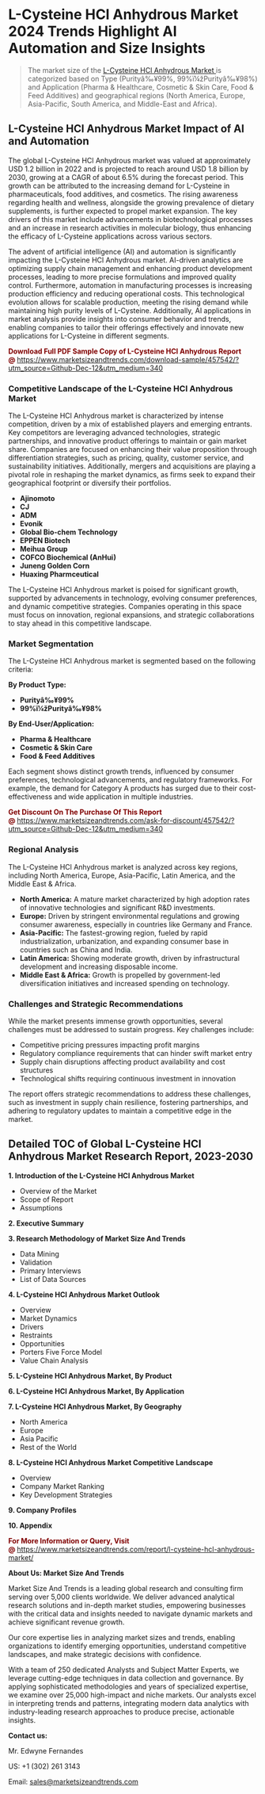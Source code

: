 <H1>L-Cysteine HCl Anhydrous Market 2024 Trends Highlight AI Automation and Size Insights</H1><blockquote><p>The market size of the <a href="https://www.marketsizeandtrends.com/download-sample/457542/?utm_source=Github-Dec-12&amp;utm_medium=340" target="_blank">L-Cysteine HCl Anhydrous Market </a>is categorized based on Type (Purityâ‰¥99%, 99%ï¼žPurityâ‰¥98%) and Application (Pharma & Healthcare, Cosmetic & Skin Care, Food & Feed Additives) and geographical regions (North America, Europe, Asia-Pacific, South America, and Middle-East and Africa).</p></blockquote><p><h2>L-Cysteine HCl Anhydrous Market Impact of AI and Automation</h2><p>The global L-Cysteine HCl Anhydrous market was valued at approximately USD 1.2 billion in 2022 and is projected to reach around USD 1.8 billion by 2030, growing at a CAGR of about 6.5% during the forecast period. This growth can be attributed to the increasing demand for L-Cysteine in pharmaceuticals, food additives, and cosmetics. The rising awareness regarding health and wellness, alongside the growing prevalence of dietary supplements, is further expected to propel market expansion. The key drivers of this market include advancements in biotechnological processes and an increase in research activities in molecular biology, thus enhancing the efficacy of L-Cysteine applications across various sectors.</p><p>The advent of artificial intelligence (AI) and automation is significantly impacting the L-Cysteine HCl Anhydrous market. AI-driven analytics are optimizing supply chain management and enhancing product development processes, leading to more precise formulations and improved quality control. Furthermore, automation in manufacturing processes is increasing production efficiency and reducing operational costs. This technological evolution allows for scalable production, meeting the rising demand while maintaining high purity levels of L-Cysteine. Additionally, AI applications in market analysis provide insights into consumer behavior and trends, enabling companies to tailor their offerings effectively and innovate new applications for L-Cysteine in different segments.</p></p><p><strong><span style="color: #800000;">Download Full PDF Sample Copy of L-Cysteine HCl Anhydrous Report @</span>&nbsp;</strong><a href="https://www.marketsizeandtrends.com/download-sample/457542/?utm_source=Github-Dec-12&amp;utm_medium=340">https://www.marketsizeandtrends.com/download-sample/457542/?utm_source=Github-Dec-12&amp;utm_medium=340</a></p><h3>Competitive Landscape of the L-Cysteine HCl Anhydrous Market</h3><p>The L-Cysteine HCl Anhydrous market is characterized by intense competition, driven by a mix of established players and emerging entrants. Key competitors are leveraging advanced technologies, strategic partnerships, and innovative product offerings to maintain or gain market share. Companies are focused on enhancing their value proposition through differentiation strategies, such as pricing, quality, customer service, and sustainability initiatives. Additionally, mergers and acquisitions are playing a pivotal role in reshaping the market dynamics, as firms seek to expand their geographical footprint or diversify their portfolios.</p><p><strong><p><ul><li>Ajinomoto </li><li> CJ </li><li> ADM </li><li> Evonik </li><li> Global Bio-chem Technology </li><li> EPPEN Biotech </li><li> Meihua Group </li><li> COFCO Biochemical (AnHui) </li><li> Juneng Golden Corn </li><li> Huaxing Pharmceutical</p></li></ul></p></strong></p><p>The L-Cysteine HCl Anhydrous market is poised for significant growth, supported by advancements in technology, evolving consumer preferences, and dynamic competitive strategies. Companies operating in this space must focus on innovation, regional expansions, and strategic collaborations to stay ahead in this competitive landscape.</p><h3>Market Segmentation</h3><p>The L-Cysteine HCl Anhydrous market is segmented based on the following criteria:</p><p><strong>By Product Type:</strong></p><p><strong><p><ul><li>Purityâ‰¥99% </li><li> 99%ï¼žPurityâ‰¥98%</p></li></ul></p></strong></p><p><strong>By End-User/Application:</strong></p><p><strong><p><ul><li>Pharma & Healthcare </li><li> Cosmetic & Skin Care </li><li> Food & Feed Additives</p></li></ul></p></strong></p><p>Each segment shows distinct growth trends, influenced by consumer preferences, technological advancements, and regulatory frameworks. For example, the demand for Category A products has surged due to their cost-effectiveness and wide application in multiple industries.</p><p><strong><span style="color: #800000;">Get Discount On The Purchase Of This Report @&nbsp;</span></strong><a href="https://www.marketsizeandtrends.com/ask-for-discount/457542/?utm_source=Github-Dec-12&amp;utm_medium=340">https://www.marketsizeandtrends.com/ask-for-discount/457542/?utm_source=Github-Dec-12&amp;utm_medium=340</a></p><h3>Regional Analysis</h3><p>The L-Cysteine HCl Anhydrous market is analyzed across key regions, including North America, Europe, Asia-Pacific, Latin America, and the Middle East &amp; Africa.</p><ul><li><strong>North America:</strong> A mature market characterized by high adoption rates of innovative technologies and significant R&amp;D investments.</li><li><strong>Europe:</strong> Driven by stringent environmental regulations and growing consumer awareness, especially in countries like Germany and France.</li><li><strong>Asia-Pacific:</strong> The fastest-growing region, fueled by rapid industrialization, urbanization, and expanding consumer base in countries such as China and India.</li><li><strong>Latin America:</strong> Showing moderate growth, driven by infrastructural development and increasing disposable income.</li><li><strong>Middle East &amp; Africa:</strong> Growth is propelled by government-led diversification initiatives and increased spending on technology.</li></ul><h3>Challenges and Strategic Recommendations</h3><p>While the market presents immense growth opportunities, several challenges must be addressed to sustain progress. Key challenges include:</p><ul><li>Competitive pricing pressures impacting profit margins</li><li>Regulatory compliance requirements that can hinder swift market entry</li><li>Supply chain disruptions affecting product availability and cost structures</li><li>Technological shifts requiring continuous investment in innovation</li></ul><p>The report offers strategic recommendations to address these challenges, such as investment in supply chain resilience, fostering partnerships, and adhering to regulatory updates to maintain a competitive edge in the market.</p><h2>Detailed TOC of Global L-Cysteine HCl Anhydrous Market Research Report, 2023-2030</h2><p><strong>1. Introduction of the L-Cysteine HCl Anhydrous Market</strong></p><ul><li>Overview of the Market</li><li>Scope of Report</li><li>Assumptions&nbsp;</li></ul><p><strong>2. Executive Summary</strong></p><p><strong>3. Research Methodology of <strong>Market Size And Trends</strong></strong></p><ul><li>Data Mining</li><li>Validation</li><li>Primary Interviews</li><li>List of Data Sources&nbsp;</li></ul><p><strong>4. L-Cysteine HCl Anhydrous Market Outlook</strong></p><ul><li>Overview</li><li>Market Dynamics</li><li>Drivers</li><li>Restraints</li><li>Opportunities</li><li>Porters Five Force Model</li><li>Value Chain Analysis&nbsp;</li></ul><p><strong>5. L-Cysteine HCl Anhydrous Market, By Product</strong></p><p><strong>6. L-Cysteine HCl Anhydrous Market, By Application</strong></p><p><strong>7. L-Cysteine HCl Anhydrous Market, By Geography</strong></p><ul><li>North America</li><li>Europe</li><li>Asia Pacific</li><li>Rest of the World&nbsp;</li></ul><p><strong>8. L-Cysteine HCl Anhydrous Market Competitive Landscape</strong></p><ul><li>Overview</li><li>Company Market Ranking</li><li>Key Development Strategies&nbsp;</li></ul><p><strong>9. Company Profiles</strong></p><p><strong>10. Appendix</strong></p><p><strong><span style="color: #800000;">For More Information or Query, Visit @&nbsp;</span></strong><a href="https://www.marketsizeandtrends.com/report/l-cysteine-hcl-anhydrous-market/">https://www.marketsizeandtrends.com/report/l-cysteine-hcl-anhydrous-market/</a></p><p></p><p><strong>About Us:&nbsp;Market Size And Trends</strong></p><p>Market Size And Trends&nbsp;is a leading global research and consulting firm serving over 5,000 clients worldwide. We deliver advanced analytical research solutions and in-depth market studies, empowering businesses with the critical data and insights needed to navigate dynamic markets and achieve significant revenue growth.</p><p>Our core expertise lies in analyzing market sizes and trends, enabling organizations to identify emerging opportunities, understand competitive landscapes, and make strategic decisions with confidence.</p><p>With a team of 250 dedicated Analysts and Subject Matter Experts, we leverage cutting-edge techniques in data collection and governance. By applying sophisticated methodologies and years of specialized expertise, we examine over 25,000 high-impact and niche markets. Our analysts excel in interpreting trends and patterns, integrating modern data analytics with industry-leading research approaches to produce precise, actionable insights.</p><p><strong>Contact us:</strong></p><p>Mr. Edwyne Fernandes</p><p>US: +1 (302) 261 3143</p><p>Email: <a href="mailto:sales@marketsizeandtrends.com">sales@marketsizeandtrends.com</a>&nbsp;</p>

